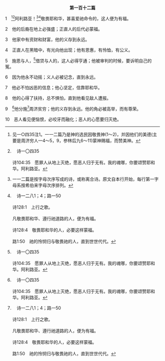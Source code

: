 <p style="text-align:center;font-weight:bold;">第一百十二篇</p>

1　[^1][^a]阿利路亚！[^2][^b]敬畏耶和华，甚喜爱祂命令的，这人便为有福。

[^1]:见一○四35注1。一一二篇乃是神的选民因敬畏神(1～2)，并因他们的美德(主要是周济穷人—4～5，9，参林后九6～11)蒙神赐福，而赞美神。

[^2]:一一二篇是按字母次序写成的诗，或称离合诗。原文自本行开始，每行第一字母系按希伯来字母次序排列。

[^a]:　诗一〇四35<br><br>诗104:35　愿罪人从地上灭绝，愿恶人归于无有。我的魂哪，你要颂赞耶和华。阿利路亚。

[^b]:　诗一二八1；4；路一50<br><br>诗128:1　上行之歌。<br><br>凡敬畏耶和华、遵行祂道路的人，便为有福。<br><br>诗128:4　敬畏耶和华的人，必要这样蒙福。<br><br>路1:50　祂的怜悯归与敬畏祂的人，直到世世代代。

2　他的后裔在地上必强盛；正直人的后代必蒙福。

3　他家中有资财和财富，他的义存到永远。

4　正直人在黑暗中，有光向他出现；他有恩惠，有怜恤，有公义。

5　施恩与人，[^a]借贷与人的，这人必得亨通；他被审判的时候，要诉明自己的冤。

[^a]:　诗三七26；太五42；路六35<br><br>诗37:26　他终日恩待人，借给人；他的后裔也蒙福。<br><br>太5:42　求你的，就给他；向你借贷的，不可转开不顾他。<br><br>路6:35　但你们要爱你们的仇敌，也要善待他们；并且要借给人，不指望偿还；你们的赏赐就必大了，你们且要成为至高者的儿子，因为祂恩待那忘恩的和作恶的。

6　因为他永不动摇；义人必被记念，直到永远。

7　他必不怕凶恶的信息；他心坚定，信靠耶和华。

8　他的心得了扶持，总不惧怕，直到他看见敌人遭报。

9　[^a]他分施[^b]周济贫穷；他的义存到永远。他的角必被高举，而有尊荣。

[^a]:　林后九9<br><br>林后9:9　就如经上所记：“他分施周济贫贱，他的义存到永远。”

[^b]:　申十五7～8；太六2；罗十二8<br><br>申15:7　在耶和华你神所赐你的地上，无论哪一座城里，你弟兄中若有一个穷人，你向这穷乏的弟兄，不可心硬手紧；<br><br>申15:8　总要向他松手，照他所缺乏的借给他，补他的不足。<br><br>太6:2　所以你施舍的时候，不可在你前面吹号，像那假冒为善的人在会堂里和巷道上所行的，为要得人的荣耀。我实在告诉你们，他们已经充分地得了他们的赏赐。<br><br>罗12:8　或作劝勉的，就当忠于劝勉；分授的，就当单纯；带领的，就当殷勤；怜悯人的，就当甘心乐意。

10　恶人看见便恼恨，必咬牙而融化；恶人的心愿要归灭绝。
